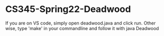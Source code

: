 # CS345-Spring22-Deadwood

If you are on VS code, simply open deadwood.java and click run.
Other wise, type 'make' in your commandline and follow it with java Deadwood <insert player count here>